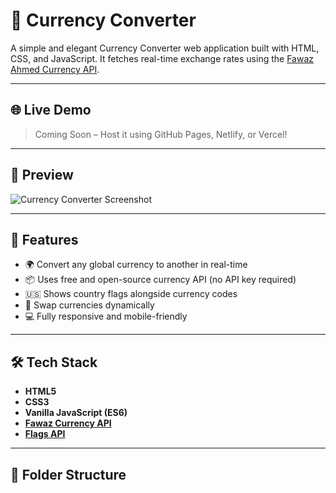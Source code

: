 # 💱 Currency Converter

A simple and elegant Currency Converter web application built with HTML, CSS, and JavaScript. It fetches real-time exchange rates using the [Fawaz Ahmed Currency API](https://github.com/fawazahmed0/currency-api).

---

## 🌐 Live Demo

> Coming Soon – Host it using GitHub Pages, Netlify, or Vercel!

---

## 📸 Preview

![Currency Converter Screenshot](<img width="454" alt="Image" src="https://github.com/user-attachments/assets/0e846702-74a3-4486-849f-4b7a3dffed3a" />) <!-- Replace with actual screenshot -->

---

## 🚀 Features

- 🌍 Convert any global currency to another in real-time
- 📦 Uses free and open-source currency API (no API key required)
- 🇺🇸 Shows country flags alongside currency codes
- 🔁 Swap currencies dynamically
- 💻 Fully responsive and mobile-friendly

---

## 🛠️ Tech Stack

- **HTML5**
- **CSS3**
- **Vanilla JavaScript (ES6)**
- **[Fawaz Currency API](https://github.com/fawazahmed0/currency-api)**
- **[Flags API](https://flagsapi.com)**

---

## 📂 Folder Structure


